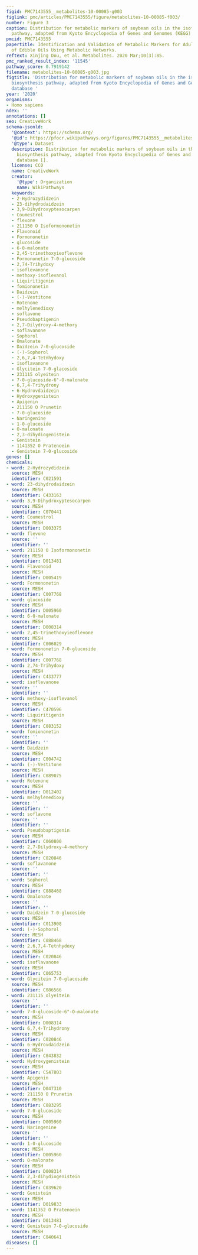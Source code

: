 ```yaml
---
figid: PMC7143555__metabolites-10-00085-g003
figlink: pmc/articles/PMC7143555/figure/metabolites-10-00085-f003/
number: Figure 3
caption: Distribution for metabolic markers of soybean oils in the isoflavonoid biosynthesis
  pathway, adapted from Kyoto Encyclopedia of Genes and Genomes (KEGG) database [].
pmcid: PMC7143555
papertitle: Identification and Validation of Metabolic Markers for Adulteration Detection
  of Edible Oils Using Metabolic Networks.
reftext: Xinjing Dou, et al. Metabolites. 2020 Mar;10(3):85.
pmc_ranked_result_index: '11545'
pathway_score: 0.7919142
filename: metabolites-10-00085-g003.jpg
figtitle: 'Distribution for metabolic markers of soybean oils in the isoflavonoid
  biosynthesis pathway, adapted from Kyoto Encyclopedia of Genes and Genomes (KEGG)
  database '
year: '2020'
organisms:
- Homo sapiens
ndex: ''
annotations: []
seo: CreativeWork
schema-jsonld:
  '@context': https://schema.org/
  '@id': https://pfocr.wikipathways.org/figures/PMC7143555__metabolites-10-00085-g003.html
  '@type': Dataset
  description: Distribution for metabolic markers of soybean oils in the isoflavonoid
    biosynthesis pathway, adapted from Kyoto Encyclopedia of Genes and Genomes (KEGG)
    database [].
  license: CC0
  name: CreativeWork
  creator:
    '@type': Organization
    name: WikiPathways
  keywords:
  - 2-Hydrozydidzein
  - 23-dihydrodaidzein
  - 3,9-Dihydroxyptesocarpen
  - Coumestrol
  - flevone
  - 211150 O Isoformononetin
  - Flavonoid
  - Formononetin
  - glucoside
  - 6-0-malonate
  - 2,45-trinethoxyieoflevone
  - Formononetin 7-0-glucoside
  - 2,74-Trihydoxy
  - isoflevanone
  - methoxy-isoflevanol
  - Liquiritigenin
  - fomiononetin
  - Daidzein
  - (-)-Vestitone
  - Rotenone
  - melhylenedioxy
  - soflavone
  - Pseudobaptigenin
  - 2,7-Dilydroxy-4-methory
  - soflavanone
  - Sophorol
  - Omalonate
  - Daidzein 7-0-glucoside
  - (-)-Sophorol
  - 2,6,7,4-Tetnhydoxy
  - isoflavanone
  - Glycitein 7-0-glacoside
  - 231115 olyeitein
  - 7-0-glucoside-6"-O-malonate
  - 6,7,4-Trihydrony
  - 6-Hydrovdaidzein
  - Hydroxygenistein
  - Apigenin
  - 211150 O Prunetin
  - 7-0-glucoside
  - Naringenine
  - 1-0-glucoside
  - O-malonate
  - 2,3-dihydiogenistein
  - Genistein
  - 1141352 O Pratenoein
  - Genistein 7-0-glucoside
genes: []
chemicals:
- word: 2-Hydrozydidzein
  source: MESH
  identifier: C021591
- word: 23-dihydrodaidzein
  source: MESH
  identifier: C433163
- word: 3,9-Dihydroxyptesocarpen
  source: MESH
  identifier: C070441
- word: Coumestrol
  source: MESH
  identifier: D003375
- word: flevone
  source: ''
  identifier: ''
- word: 211150 O Isoformononetin
  source: MESH
  identifier: D013481
- word: Flavonoid
  source: MESH
  identifier: D005419
- word: Formononetin
  source: MESH
  identifier: C007768
- word: glucoside
  source: MESH
  identifier: D005960
- word: 6-0-malonate
  source: MESH
  identifier: D008314
- word: 2,45-trinethoxyieoflevone
  source: MESH
  identifier: C006029
- word: Formononetin 7-0-glucoside
  source: MESH
  identifier: C007768
- word: 2,74-Trihydoxy
  source: MESH
  identifier: C433777
- word: isoflevanone
  source: ''
  identifier: ''
- word: methoxy-isoflevanol
  source: MESH
  identifier: C470596
- word: Liquiritigenin
  source: MESH
  identifier: C083152
- word: fomiononetin
  source: ''
  identifier: ''
- word: Daidzein
  source: MESH
  identifier: C004742
- word: (-)-Vestitone
  source: MESH
  identifier: C089075
- word: Rotenone
  source: MESH
  identifier: D012402
- word: melhylenedioxy
  source: ''
  identifier: ''
- word: soflavone
  source: ''
  identifier: ''
- word: Pseudobaptigenin
  source: MESH
  identifier: C060800
- word: 2,7-Dilydroxy-4-methory
  source: MESH
  identifier: C020846
- word: soflavanone
  source: ''
  identifier: ''
- word: Sophorol
  source: MESH
  identifier: C088468
- word: Omalonate
  source: ''
  identifier: ''
- word: Daidzein 7-0-glucoside
  source: MESH
  identifier: C013908
- word: (-)-Sophorol
  source: MESH
  identifier: C088468
- word: 2,6,7,4-Tetnhydoxy
  source: MESH
  identifier: C020846
- word: isoflavanone
  source: MESH
  identifier: C065753
- word: Glycitein 7-0-glacoside
  source: MESH
  identifier: C086566
- word: 231115 olyeitein
  source: ''
  identifier: ''
- word: 7-0-glucoside-6"-O-malonate
  source: MESH
  identifier: D008314
- word: 6,7,4-Trihydrony
  source: MESH
  identifier: C020846
- word: 6-Hydrovdaidzein
  source: MESH
  identifier: C043832
- word: Hydroxygenistein
  source: MESH
  identifier: C547803
- word: Apigenin
  source: MESH
  identifier: D047310
- word: 211150 O Prunetin
  source: MESH
  identifier: C083295
- word: 7-0-glucoside
  source: MESH
  identifier: D005960
- word: Naringenine
  source: ''
  identifier: ''
- word: 1-0-glucoside
  source: MESH
  identifier: D005960
- word: O-malonate
  source: MESH
  identifier: D008314
- word: 2,3-dihydiogenistein
  source: MESH
  identifier: C039620
- word: Genistein
  source: MESH
  identifier: D019833
- word: 1141352 O Pratenoein
  source: MESH
  identifier: D013481
- word: Genistein 7-0-glucoside
  source: MESH
  identifier: C040641
diseases: []
---
```

